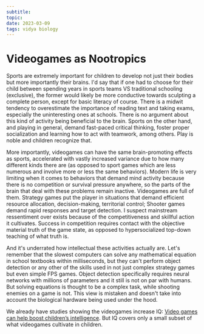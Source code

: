 ```yaml
---
subtitle:
topic:
date: 2023-03-09
tags: vidya biology
---
```


# Videogames as Nootropics
Sports are extremely important for children to develop not just their bodies but more importantly their brains. I'd say that if one had to choose for their child between spending years in sports teams VS traditional schooling (exclusive), the former would likely be more conductive towards sculpting a complete person, except for basic literacy of course. There is a midwit tendency to overestimate the importance of reading text and taking exams, especially the uninteresting ones at schools. There is no argument about this kind of activity being beneficial to the brain. Sports on the other hand, and playing in general, demand fast-paced critical thinking, foster proper socialization and learning how to act with teamwork, among others. Play is noble and children recognize that.

More importantly, videogames can have the same brain-promoting effects as sports, accelerated with vastly increased variance due to how many different kinds there are (as opposed to sport games which are less numerous and involve more or less the same behaviors). Modern life is very limiting when it comes to behaviors that demand mind activity because there is no competition or survival pressure anywhere, so the parts of the brain that deal with these problems remain inactive. Videogames are full of them. Strategy games put the player in situations that demand efficient resource allocation, decision-making, territorial control; Shooter games demand rapid responses and target detection. I suspect mainstream ressentiment over exists because of the competitiveness and skillful action it cultivates. Success in competition requires contact with the objective material truth of the game state, as opposed to hypersocialized top-down teaching of what truth is.

And it's underrated how intellectual these activities actually are. Let's remember that the slowest computers can solve any mathematical equation in school textbooks within milliseconds, but they can't perform object detection or any other of the skills used in not just complex strategy games but even simple FPS games. Object detection specifically requires neural networks with millions of parameters and it still is not on par with humans. But solving equations is thought to be a complex task, while shooting enemies on a game is not. This view is mistaken and doesn't take into account the biological hardware being used under the hood.

We already have studies showing the videogames increase IQ: [Video games can help boost children’s intelligence](https://news.ki.se/video-games-can-help-boost-childrens-intelligence). But IQ covers only a small subset of what videogames cultivate in children.